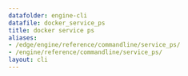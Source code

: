 ```yaml
---
datafolder: engine-cli
datafile: docker_service_ps
title: docker service ps
aliases:
- /edge/engine/reference/commandline/service_ps/
- /engine/reference/commandline/service_ps/
layout: cli
---
```


<!--
此页面是根据 Docker 源代码自动生成的。如果您想建议更改此处显示的文本，请在 GitHub 上的源代码仓库中打开一个工单或拉取请求：

https://github.com/docker/cli
-->
